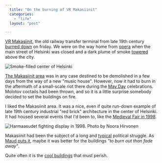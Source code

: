 ```yaml
---
  title: "On the burning of VR Makasiinit"
  categories: 
    - "life"
  layout: "post"

---
```

[VR Makasiinit][2], the old railway transfer terminal from late 19th century [burned down][3] on friday. We were on the way home from [opera][4] when the main street of Helsinki was closed and a dark plume of smoke [towered][5] above the city.

![Smoke-filled center of Helsinki](https://d2vqpl3tx84ay5.cloudfront.net/VR_Makasiinit_on_fire.jpg)

[The Makasiinit area][10] was in any case destined to be demolished in a few days from the way of a new "music house". However, now it had to burn in the aftermath of a small-scale riot there during the [May Day][9] celebrations. Molotov coctails had been thrown, and so it is a little surprise somebody decided to set the buildings on fire.

I liked the Makasiinit area. It was a nice, even if quite run-down example of late 19th century industrial "red brick" architecture in the center of Helsinki. It had housed several events that I'd been to, like the [Medieval Fair in 1998][6].

![Harmaasudet fighting display in 1998. Photo by Noora Hirvonen](https://d2vqpl3tx84ay5.cloudfront.net/Falkenberg_ja_Bergius.jpg)

Makasiinit had been the subject of a long and [typical][7] political struggle. As [Maud puts it][8], maybe it was better for the buildings _"to burn out than fade away"_.

Quite often it is the [cool buildings][1] that must perish.

[1]: http://bergie.iki.fi/blog/2004-05-26-000/
[2]: http://www.kangastus.org/makasiinit/
[3]: http://www.hs.fi/kaupunki/artikkeli/Poliisi+edistynyt+makasiinien+palon+tutkinnassa/1135219791677
[4]: http://en.wikipedia.org/wiki/The_Abduction_from_the_Seraglio
[5]: http://bergie.iki.fi/moblog/2006-05-05-1146856203
[6]: http://www.greywolves.org/kuvat/Keskiaikaiset_Karnevaalit-98.html
[7]: http://bergie.iki.fi/blog/historical_helsinki-malmi_airport_threatened/
[8]: http://kalimera-athina.blogspot.com/2006/05/rip-makasiinit.html
[9]: http://en.wikipedia.org/wiki/May_Day
[10]: http://maps.google.com/?ll=60.173527,24.936358&spn=0.002519,0.007435&t=h&om=1
